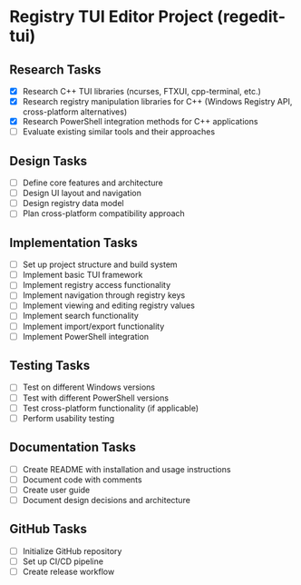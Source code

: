 # Registry TUI Editor Project (regedit-tui)

## Research Tasks
- [x] Research C++ TUI libraries (ncurses, FTXUI, cpp-terminal, etc.)
- [x] Research registry manipulation libraries for C++ (Windows Registry API, cross-platform alternatives)
- [x] Research PowerShell integration methods for C++ applications
- [ ] Evaluate existing similar tools and their approaches

## Design Tasks
- [ ] Define core features and architecture
- [ ] Design UI layout and navigation
- [ ] Design registry data model
- [ ] Plan cross-platform compatibility approach

## Implementation Tasks
- [ ] Set up project structure and build system
- [ ] Implement basic TUI framework
- [ ] Implement registry access functionality
- [ ] Implement navigation through registry keys
- [ ] Implement viewing and editing registry values
- [ ] Implement search functionality
- [ ] Implement import/export functionality
- [ ] Implement PowerShell integration

## Testing Tasks
- [ ] Test on different Windows versions
- [ ] Test with different PowerShell versions
- [ ] Test cross-platform functionality (if applicable)
- [ ] Perform usability testing

## Documentation Tasks
- [ ] Create README with installation and usage instructions
- [ ] Document code with comments
- [ ] Create user guide
- [ ] Document design decisions and architecture

## GitHub Tasks
- [ ] Initialize GitHub repository
- [ ] Set up CI/CD pipeline
- [ ] Create release workflow
